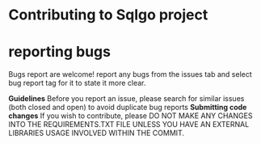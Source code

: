 # Contributing to Sqlgo project

# reporting bugs
Bugs report are welcome! report any bugs from the issues tab and select bug report tag for it to state it more clear.

**Guidelines**
Before you  report an issue, please search for similar issues (both closed and open) to avoid duplicate bug reports
**Submitting code changes**
If you wish to contribute, please DO NOT MAKE ANY CHANGES INTO THE REQUIREMENTS.TXT FILE UNLESS YOU HAVE AN EXTERNAL LIBRARIES USAGE INVOLVED WITHIN THE COMMIT.